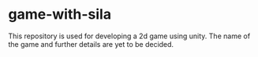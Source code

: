 # game-with-sila
This repository is used for developing a 2d game using unity. The name of the game and further details are yet to be decided.
